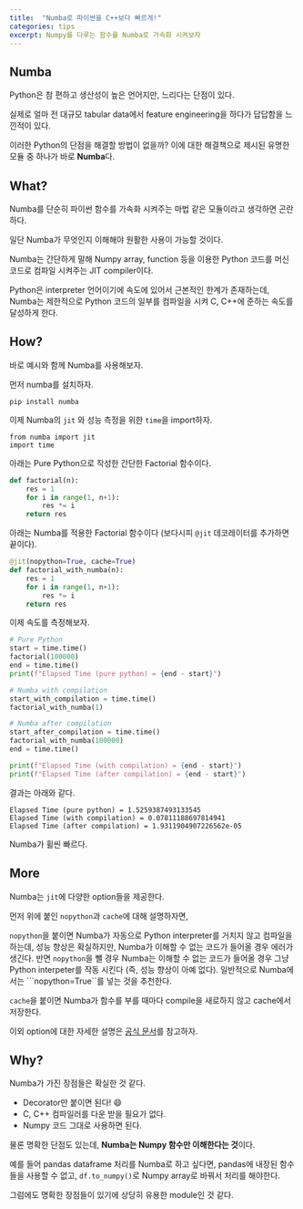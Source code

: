 ```yaml
---
title:  "Numba로 파이썬을 C++보다 빠르게!"
categories: tips
excerpt: Numpy를 다루는 함수를 Numba로 가속화 시켜보자 
---
```

## Numba
Python은 참 편하고 생산성이 높은 언어지만, 느리다는 단점이 있다. 

실제로 얼마 전 대규모 tabular data에서 feature engineering을 하다가 답답함을 느낀적이 있다.

이러한 Python의 단점을 해결할 방법이 없을까? 이에 대한 해결책으로 제시된 유명한 모듈 중 하나가 바로 **Numba**다. 

## What?
Numba를 단순히 파이썬 함수를 가속화 시켜주는 마법 같은 모듈이라고 생각하면 곤란하다. 

일단 Numba가 무엇인지 이해해야 원활한 사용이 가능할 것이다.

Numba는 간단하게 말해 Numpy array, function 등을 이용한 Python 코드를 머신코드로 컴파일 시켜주는 JIT compiler이다.

Python은 interpreter 언어이기에 속도에 있어서 근본적인 한계가 존재하는데, Numba는 제한적으로 Python 코드의 일부를 컴파일을 시켜 C, C++에 준하는 속도를 달성하게 한다.


## How?
바로 예시와 함께 Numba를 사용해보자.

먼저 numba를 설치하자.
```
pip install numba
```

이제 Numba의 ```jit``` 와 성능 측정을 위한 ```time```을 import하자.
```
from numba import jit
import time
```

아래는 Pure Python으로 작성한 간단한 Factorial 함수이다.
``` python
def factorial(n):
    res = 1
    for i in range(1, n+1):
        res *= i
    return res
```

아래는 Numba를 적용한 Factorial 함수이다 (보다시피 ```@jit``` 데코레이터를 추가하면 끝이다).
``` python
@jit(nopython=True, cache=True)
def factorial_with_numba(n):
    res = 1
    for i in range(1, n+1):
        res *= i
    return res
```
이제 속도를 측정해보자.
```python
# Pure Python
start = time.time()
factorial(100000)
end = time.time()
print(f"Elapsed Time (pure python) = {end - start}")

# Numba with compilation
start_with_compilation = time.time()
factorial_with_numba(1)

# Numba after compilation
start_after_compilation = time.time()
factorial_with_numba(100000)
end = time.time()

print(f"Elapsed Time (with compilation) = {end - start}")
print(f"Elapsed Time (after compilation) = {end - start}")
```
결과는 아래와 같다.
```
Elapsed Time (pure python) = 1.5259387493133545
Elapsed Time (with compilation) = 0.07811188697814941
Elapsed Time (after compilation) = 1.9311904907226562e-05
```
Numba가 휠씬 빠르다.

## More
Numba는 ```jit```에 다양한 option들을 제공한다.

먼저 위에 붙인 ```nopython```과 ```cache```에 대해 설명하자면,

```nopython```을 붙이면 Numba가 자동으로 Python interpreter를 거치지 않고 컴파일을 하는데, 성능 향상은 확실하지만, Numba가 이해할 수 없는 코드가 들어올 경우 에러가 생긴다. 반면 ```nopython```을 뺄 경우 Numba는 이해할 수 없는 코드가 들어올 경우 그냥 Python interpeter를 작동 시킨다 (즉, 성능 향상이 아예 없다). 일반적으로 Numba에서는 ```nopython=True``를 넣는 것을 추천한다.

```cache```을 붙이면 Numba가 함수를 부를 때마다 compile을 새로하지 않고 cache에서 저장한다.

이외 option에 대한 자세한 설명은 [공식 문서](https://numba.readthedocs.io/en/stable/user/jit.html)를 참고하자.

## Why?
Numba가 가진 장점들은 확실한 것 같다.

- Decorator만 붙이면 된다! :smile:	
- C, C++ 컴파일러를 다운 받을 필요가 없다.
- Numpy 코드 그대로 사용하면 된다.

물론 명확한 단점도 있는데, **Numba는 Numpy 함수만 이해한다는 것**이다. 

예를 들어 pandas dataframe 처리를 Numba로 하고 싶다면, pandas에 내장된 함수들을 사용할 수 없고, ```df.to_numpy()```로 Numpy array로 바꿔서 처리를 해야한다. 

그럼에도 명확한 장점들이 있기에 상당히 유용한 module인 것 같다.
